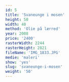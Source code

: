```yaml
---
id: 5
title: 'Svaneunge i mosen'
height: 50
width: 40
method: 'Olie på lærred'
year: 2008
price: '2400'
rasterWidth: 2244
rasterHeight: 2821
fileName: 'IMG_1833.JPG'
medie: 'maleri'
show: 'yes'
slug: 'svaneunge-i-mosen'
weight: '50'
---
```

